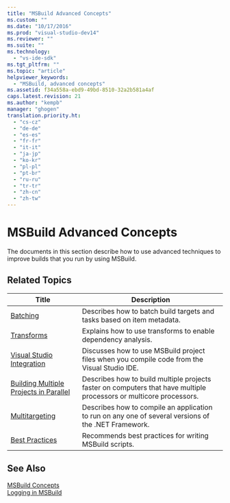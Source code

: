 ```yaml
---
title: "MSBuild Advanced Concepts"
ms.custom: ""
ms.date: "10/17/2016"
ms.prod: "visual-studio-dev14"
ms.reviewer: ""
ms.suite: ""
ms.technology: 
  - "vs-ide-sdk"
ms.tgt_pltfrm: ""
ms.topic: "article"
helpviewer_keywords: 
  - "MSBuild, advanced concepts"
ms.assetid: f34a558a-ebd9-49bd-8510-32a2b581a4af
caps.latest.revision: 21
ms.author: "kempb"
manager: "ghogen"
translation.priority.ht: 
  - "cs-cz"
  - "de-de"
  - "es-es"
  - "fr-fr"
  - "it-it"
  - "ja-jp"
  - "ko-kr"
  - "pl-pl"
  - "pt-br"
  - "ru-ru"
  - "tr-tr"
  - "zh-cn"
  - "zh-tw"
---
```

# MSBuild Advanced Concepts
The documents in this section describe how to use advanced techniques to improve builds that you run by using MSBuild.  
  
## Related Topics  
  
|Title|Description|  
|-----------|-----------------|  
|[Batching](../reference/msbuild-batching.md)|Describes how to batch build targets and tasks based on item metadata.|  
|[Transforms](../reference/msbuild-transforms.md)|Explains how to use transforms to enable dependency analysis.|  
|[Visual Studio Integration](../reference/visual-studio-integration--msbuild-.md)|Discusses how to use MSBuild project files when you compile code from the Visual Studio IDE.|  
|[Building Multiple Projects in Parallel](../reference/building-multiple-projects-in-parallel-with-msbuild.md)|Describes how to build multiple projects faster on computers that have multiple processors or multicore processors.|  
|[Multitargeting](../reference/msbuild-multitargeting-overview.md)|Describes how to compile an application to run on any one of several versions of the .NET Framework.|  
|[Best Practices](../reference/msbuild-best-practices.md)|Recommends best practices for writing MSBuild scripts.|  
  
## See Also  
 [MSBuild Concepts](../reference/msbuild-concepts.md)   
 [Logging in MSBuild](../reference/logging-in-msbuild.md)